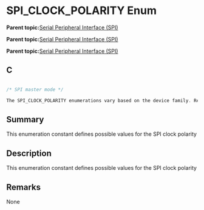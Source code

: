 # SPI\_CLOCK\_POLARITY Enum

**Parent topic:**[Serial Peripheral Interface \(SPI\)](GUID-246C53F6-3912-4437-AEC8-C2262CEF3EF6.md)

**Parent topic:**[Serial Peripheral Interface \(SPI\)](GUID-CBD5BFEF-57AB-4CA0-92C0-00CB1A72D686.md)

**Parent topic:**[Serial Peripheral Interface \(SPI\)](GUID-84F93473-4002-4DDD-A28F-9BF9DB6B7C3E.md)

## C

```c

/* SPI master mode */

The SPI_CLOCK_POLARITY enumerations vary based on the device family. Refer the generated header file for the actual SPI_CLOCK_POLARITY enumerator constants.

```

## Summary

This enumeration constant defines possible values for the SPI clock polarity

## Description

This enumeration constant defines possible values for the SPI clock polarity

## Remarks

None

